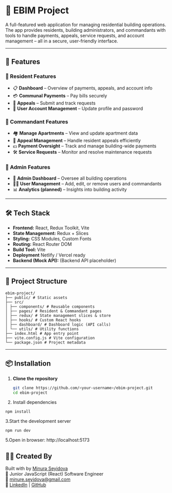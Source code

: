 # 🏢 EBIM Project

A full-featured web application for managing residential building operations. The app provides residents, building administrators, and commandants with tools to handle payments, appeals, service requests, and account management – all in a secure, user-friendly interface.

---

## 🚀 Features

### 👤 Resident Features
- 📋 **Dashboard** – Overview of payments, appeals, and account info
- 💳 **Communal Payments** – Pay bills securely
- 📢 **Appeals** – Submit and track requests
- 👥 **User Account Management** – Update profile and password

### 🏢 Commandant Features
- 🏘️ **Manage Apartments** – View and update apartment data
- 📢 **Appeal Management** – Handle resident appeals efficiently
- 💵 **Payment Oversight** – Track and manage building-wide payments
- 🛠️ **Service Requests** – Monitor and resolve maintenance requests

### 🔐 Admin Features
- 🏢 **Admin Dashboard** – Oversee all building operations
- 👨‍💼 **User Management** – Add, edit, or remove users and commandants
- 📊 **Analytics (planned)** – Insights into building activity

---

## 🛠️ Tech Stack

- **Frontend:** React, Redux Toolkit, Vite
- **State Management:** Redux + Slices 
- **Styling:** CSS Modules, Custom Fonts
- **Routing:** React Router DOM
- **Build Tool:** Vite
- **Deployment** Netlify / Vercel ready 
- **Backend (Mock API):** (Backend API placeholder)

---

## 📁 Project Structure

```
ebim-project/
├── public/ # Static assets
├── src/
│ ├── components/ # Reusable components
│ ├── pages/ # Resident & Commandant pages
│ ├── redux/ # State management slices & store
│ ├── hooks/ # Custom React hooks
│ ├── dashboard/ # Dashboard logic (API calls)
│ └── utils/ # Utility functions
├── index.html # App entry point
├── vite.config.js # Vite configuration
└── package.json # Project metadata
```
---


## 📦 Installation

1. **Clone the repository**
   ```bash
   git clone https://github.com/<your-username>/ebim-project.git
   cd ebim-project
2. Install dependencies
```
npm install

```
3.Start the development server
```
npm run dev
```
5.Open in browser: http://localhost:5173

## 👩‍💻 Created By

Built with by [Minurə Seyidova](https://github.com/Minyras)  
💼 Junior JavaScript (React) Software Engineer  
📧 minure.seyidova@gmail.com  
🔗 [LinkedIn](https://www.linkedin.com/in/minura-seyidova/) | [GitHub](https://github.com/Minyras)
